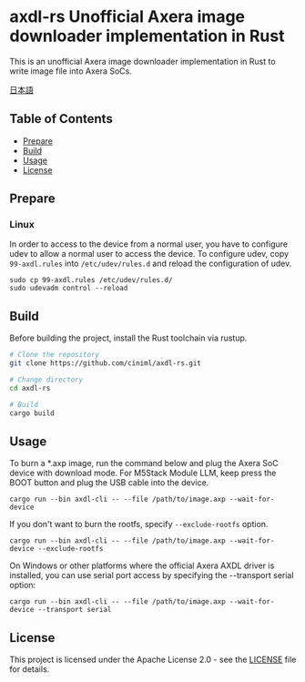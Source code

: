 # axdl-rs Unofficial Axera image downloader implementation in Rust

This is an unofficial Axera image downloader implementation in Rust to write image file into Axera SoCs.

[日本語](./README.ja.md)

## Table of Contents

- [Prepare](#Prepare)
- [Build](#build)
- [Usage](#usage)
- [License](#license)

## Prepare

### Linux 

In order to access to the device from a normal user, you have to configure udev to allow a normal user to access the device.
To configure udev, copy `99-axdl.rules` into `/etc/udev/rules.d` and reload the configuration of udev.

```
sudo cp 99-axdl.rules /etc/udev/rules.d/
sudo udevadm control --reload
```

## Build

Before building the project, install the Rust toolchain via rustup.

```bash
# Clone the repository
git clone https://github.com/ciniml/axdl-rs.git

# Change directory
cd axdl-rs

# Build
cargo build
```

## Usage

To burn a *.axp image, run the command below and plug the Axera SoC device with download mode.
For M5Stack Module LLM, keep press the BOOT button and plug the USB cable into the device.

```shell
cargo run --bin axdl-cli -- --file /path/to/image.axp --wait-for-device
```

If you don't want to burn the rootfs, specify `--exclude-rootfs` option.

```shell
cargo run --bin axdl-cli -- --file /path/to/image.axp --wait-for-device --exclude-rootfs
```

On Windows or other platforms where the official Axera AXDL driver is installed, you can use serial port access by specifying the --transport serial option:

```shell
cargo run --bin axdl-cli -- --file /path/to/image.axp --wait-for-device --transport serial
```

## License

This project is licensed under the Apache License 2.0 - see the [LICENSE](LICENSE) file for details.
